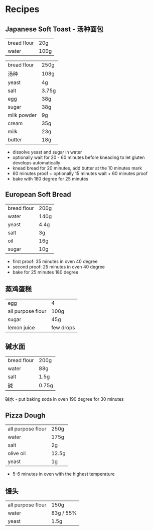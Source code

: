 # Recipes

## Japanese Soft Toast - 汤种面包


|             |      |
| ----------- | ---- |
| bread flour | 20g  |
| water       | 100g |

|             |       |
| ----------- | ----- |
| bread flour | 250g  |
| 汤种        | 108g  |
| yeast       | 4g    |
| salt        | 3.75g |
| egg         | 38g   |
| sugar       | 38g   |
| milk powder | 9g    |
| cream       | 35g   |
| milk        | 23g   |
| butter      | 18g   |

- dissolve yeast and sugar in water
- optionally wait for 20 - 60 minutes before kneading to let gluten develops automatically
- knead bread for 20 minutes, add butter at the 10 minutes mark
- 60 minutes proof + optionally 15 minutes wait + 60 minutes proof
- bake with 180 degree for 25 minutes

## European Soft Bread

|             |      |
| ----------- | ---- |
| bread flour | 200g |
| water       | 140g |
| yeast       | 4.4g |
| salt        | 3g   |
| oil         | 16g  |
| sugar       | 10g  |

- first proof: 35 minutes in oven 40 degree
- second proof: 25 minutes in oven 40 degree
- bake for 25 minutes 180 degree

## 蒸鸡蛋糕

|                   |           |
| ----------------- | --------- |
| egg               | 4         |
| all purpose flour | 100g      |
| sugar             | 45g       |
| lemon juice       | few drops |

## 碱水面

|             |       |
| ----------- | ----- |
| bread flour | 200g  |
| water       | 88g   |
| salt        | 1.5g  |
| 碱           | 0.75g |

碱水 - put baking soda in oven 190 degree for 30 minutes

## Pizza Dough

|                   |       |
| ----------------- | ----- |
| all purpose flour | 250g  |
| water             | 175g  |
| salt              | 2g    |
| olive oil         | 12.5g |
| yeast             | 1g    |

- 5-6 minutes in oven with the highest temperature

## 馒头

|                   |           |
| ----------------- | --------- |
| all purpose flour | 150g      |
| water             | 83g / 55% |
| yeast             | 1.5g      |
